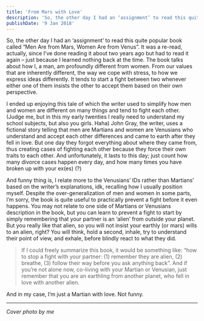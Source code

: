 ```yaml
---
title: 'From Mars with Love'
description: 'So, the other day I had an ‘assignment’ to read this quite popular book called “Men Are from Mars, Women Are from Venus”. The book talks about how I, a man, am profoundly different from women. From our values that are inherently different, the way we cope with stress, to how we express ideas differently. It tends to start a fight between two whenever either one of them insists the other to accept them based on their own perspective.'
publishDate: '9 Jan 2018'
---
```


So, the other day I had an ‘assignment’ to read this quite popular book called “Men Are from Mars, Women Are from Venus”. It was a re-read, actually, since I’ve done reading it about two years ago but had to read it again – just because I learned nothing back at the time. The book talks about how I, a man, am profoundly different from women. From our values that are inherently different, the way we cope with stress, to how we express ideas differently. It tends to start a fight between two whenever either one of them insists the other to accept them based on their own perspective.

I ended up enjoying this tale of which the writer used to simplify how men and women are different on many things and tend to fight each other. (Judge me, but in this my early twenties I really need to understand my school subjects, but also you girls. Haha) John Gray, the writer, uses a fictional story telling that men are Martians and women are Venusians who understand and accept each other differences and came to earth after they fell in love. But one day they forgot everything about where they came from, thus creating cases of fighting each other because they force their own traits to each other. And unfortunately, it lasts to this day; just count how many divorce cases happen every day, and how many times you have broken up with your ex(es) (?)

And funny thing is, I relate more to the Venusians’ IDs rather than Martians’ based on the writer’s explanations, idk, recalling how I usually position myself. Despite the over-generalization of men and women in some parts, I’m sorry, the book is quite useful to practically prevent a fight before it even happens. You may not relate to one side of Martians or Venusians description in the book, but you can learn to prevent a fight to start by simply remembering that your partner is an ‘alien’ from outside your planet. But you really like that alien, so you will not insist your earthly (or mars) wills to an alien, right? You will think, hold a second, inhale, try to understand their point of view, and exhale, before blindly react to what they did.

> If I could freely summarize this book, it would be something like: “how to stop a fight with your partner: (1) remember they are alien, (2) breathe, (3) follow their way before you ask anything back”. And if you’re not alone now, co-living with your Martian or Venusian, just remember that you are an earthling from another planet, who fell in love with another alien.

And in my case, I’m just a Martian with love. Not funny.

* * *

_Cover photo by me_